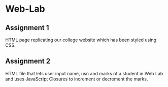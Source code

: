 # Web-Lab

## Assignment 1
HTML page replicating our college website which has been styled using CSS.

## Assignment 2
HTML file that lets user input name, usn and marks of a student in Web Lab and uses JavaScript Closures to increment or decrement the marks.
